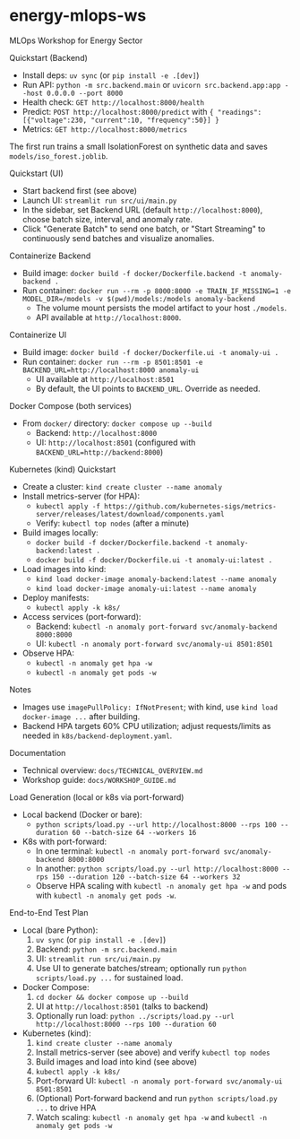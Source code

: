 # energy-mlops-ws
MLOps Workshop for Energy Sector

Quickstart (Backend)
- Install deps: `uv sync` (or `pip install -e .[dev]`)
- Run API: `python -m src.backend.main` or `uvicorn src.backend.app:app --host 0.0.0.0 --port 8000`
- Health check: `GET http://localhost:8000/health`
- Predict: `POST http://localhost:8000/predict` with `{ "readings": [{"voltage":230, "current":10, "frequency":50}] }`
- Metrics: `GET http://localhost:8000/metrics`

The first run trains a small IsolationForest on synthetic data and saves `models/iso_forest.joblib`.

Quickstart (UI)
- Start backend first (see above)
- Launch UI: `streamlit run src/ui/main.py`
- In the sidebar, set Backend URL (default `http://localhost:8000`), choose batch size, interval, and anomaly rate.
- Click "Generate Batch" to send one batch, or "Start Streaming" to continuously send batches and visualize anomalies.

Containerize Backend
- Build image: `docker build -f docker/Dockerfile.backend -t anomaly-backend .`
- Run container: `docker run --rm -p 8000:8000 -e TRAIN_IF_MISSING=1 -e MODEL_DIR=/models -v $(pwd)/models:/models anomaly-backend`
  - The volume mount persists the model artifact to your host `./models`.
  - API available at `http://localhost:8000`.

Containerize UI
- Build image: `docker build -f docker/Dockerfile.ui -t anomaly-ui .`
- Run container: `docker run --rm -p 8501:8501 -e BACKEND_URL=http://localhost:8000 anomaly-ui`
  - UI available at `http://localhost:8501`
  - By default, the UI points to `BACKEND_URL`. Override as needed.

Docker Compose (both services)
- From `docker/` directory: `docker compose up --build`
  - Backend: `http://localhost:8000`
  - UI: `http://localhost:8501` (configured with `BACKEND_URL=http://backend:8000`)

Kubernetes (kind) Quickstart
- Create a cluster: `kind create cluster --name anomaly`
- Install metrics-server (for HPA):
  - `kubectl apply -f https://github.com/kubernetes-sigs/metrics-server/releases/latest/download/components.yaml`
  - Verify: `kubectl top nodes` (after a minute)
- Build images locally:
  - `docker build -f docker/Dockerfile.backend -t anomaly-backend:latest .`
  - `docker build -f docker/Dockerfile.ui -t anomaly-ui:latest .`
- Load images into kind:
  - `kind load docker-image anomaly-backend:latest --name anomaly`
  - `kind load docker-image anomaly-ui:latest --name anomaly`
- Deploy manifests:
  - `kubectl apply -k k8s/`
- Access services (port-forward):
  - Backend: `kubectl -n anomaly port-forward svc/anomaly-backend 8000:8000`
  - UI: `kubectl -n anomaly port-forward svc/anomaly-ui 8501:8501`
- Observe HPA:
  - `kubectl -n anomaly get hpa -w`
  - `kubectl -n anomaly get pods -w`

Notes
- Images use `imagePullPolicy: IfNotPresent`; with kind, use `kind load docker-image ...` after building.
- Backend HPA targets 60% CPU utilization; adjust requests/limits as needed in `k8s/backend-deployment.yaml`.

Documentation
- Technical overview: `docs/TECHNICAL_OVERVIEW.md`
- Workshop guide: `docs/WORKSHOP_GUIDE.md`

Load Generation (local or k8s via port-forward)
- Local backend (Docker or bare):
  - `python scripts/load.py --url http://localhost:8000 --rps 100 --duration 60 --batch-size 64 --workers 16`
- K8s with port-forward:
  - In one terminal: `kubectl -n anomaly port-forward svc/anomaly-backend 8000:8000`
  - In another: `python scripts/load.py --url http://localhost:8000 --rps 150 --duration 120 --batch-size 64 --workers 32`
  - Observe HPA scaling with `kubectl -n anomaly get hpa -w` and pods with `kubectl -n anomaly get pods -w`.

End-to-End Test Plan
- Local (bare Python):
  1) `uv sync` (or `pip install -e .[dev]`)
  2) Backend: `python -m src.backend.main`
  3) UI: `streamlit run src/ui/main.py`
  4) Use UI to generate batches/stream; optionally run `python scripts/load.py ...` for sustained load.
- Docker Compose:
  1) `cd docker && docker compose up --build`
  2) UI at `http://localhost:8501` (talks to backend)
  3) Optionally run load: `python ../scripts/load.py --url http://localhost:8000 --rps 100 --duration 60`
- Kubernetes (kind):
  1) `kind create cluster --name anomaly`
  2) Install metrics-server (see above) and verify `kubectl top nodes`
  3) Build images and load into kind (see above)
  4) `kubectl apply -k k8s/`
  5) Port-forward UI: `kubectl -n anomaly port-forward svc/anomaly-ui 8501:8501`
  6) (Optional) Port-forward backend and run `python scripts/load.py ...` to drive HPA
  7) Watch scaling: `kubectl -n anomaly get hpa -w` and `kubectl -n anomaly get pods -w`
